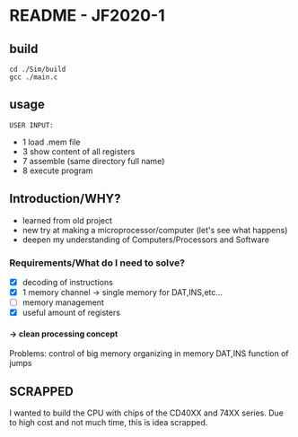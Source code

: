 # README - JF2020-1

## build
	cd ./Sim/build
	gcc ./main.c
## usage
	USER INPUT:
- 1 load .mem file
- 3 show content of all registers
- 7 assemble (same directory full name)
- 8 execute program

## Introduction/WHY?

- learned from old project
- new try at making a microprocessor/computer (let's see what happens)
- deepen my understanding of Computers/Processors and Software

### Requirements/What do I  need to solve?
- [x] decoding of instructions
- [x] 1 memory channel -> single memory for DAT,INS,etc...
- [ ] memory management
- [x] useful amount of registers

#### 	-> clean processing concept

Problems:
control of big memory
organizing in memory DAT,INS
 function of jumps
	
## SCRAPPED
I wanted to build the CPU with chips of the CD40XX and 74XX series. Due to high cost and not much time, this is idea scrapped.

